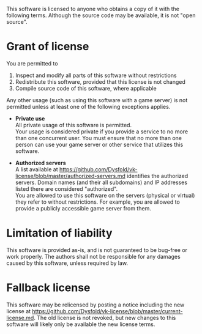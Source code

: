 This software is licensed to anyone who obtains a copy of it with
the following terms. Although the source code may be available, it is
not "open source".

# Grant of license
You are permitted to
1) Inspect and modify all parts of this software without restrictions
2) Redistribute this software, provided that this license is not changed
3) Compile source code of this software, where applicable

Any other usage (such as using this software with a game server) is not
permitted unless at least one of the following exceptions applies.

- **Private use** \
    All private usage of this software is permitted. \
    Your usage is considered private if you provide a service to no more
    than one concurrent user. You must ensure that no more than one person
    can use your game server or other service that utilizes this software.

- **Authorized servers** \
    A list available at
    https://github.com/Dysfold/vk-license/blob/master/authorized-servers.md
    identifies the authorized servers. Domain names
    (and their all subdomains) and IP addresses listed there are considered
    "authorized". \
    You are allowed to use this software on the servers (physical or virtual)
    they refer to without restrictions. For example, you are allowed to provide
    a publicly accessible game server from them.

# Limitation of liability
This software is provided as-is, and is not guaranteed to be
bug-free or work properly. The authors shall not be responsible for
any damages caused by this software, unless required by law.

# Fallback license
This software may be relicensed by posting a notice including the new license
at https://github.com/Dysfold/vk-license/blob/master/current-license.md.
The old license is not revoked, but new changes to this software will
likely only be available the new license terms.